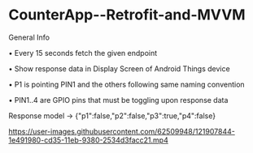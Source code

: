 
# CounterApp--Retrofit-and-MVVM

General Info

• Every 15 seconds fetch the given endpoint

• Show response data in Display Screen of Android Things device

• P1 is pointing PIN1 and the others following same naming convention

• PIN1..4 are GPIO pins that must be toggling upon response data

Response model -> {"p1":false,"p2":false,"p3":true,"p4":false}

https://user-images.githubusercontent.com/62509948/121907844-1e491980-cd35-11eb-9380-2534d3facc21.mp4

